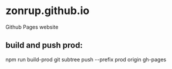 # zonrup.github.io
Github Pages website


## build and push prod:
npm run build-prod
git subtree push --prefix prod origin gh-pages